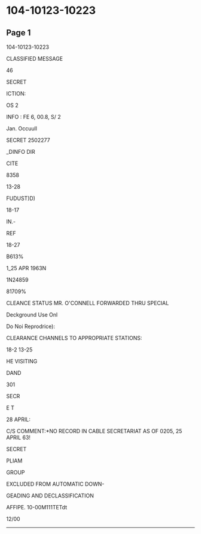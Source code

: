 # 104-10123-10223

## Page 1

104-10123-10223

CLASSIFIED MESSAGE

46

SECRET

ICTION:

OS 2

INFO : FE 6, 00.8, S/ 2

Jan. Occuull

SECRET 2502277

_DINFO DIR

CITE

8358

13-28

FUDUST)D)

18-17

IN.-

REF

18-27

B613%

1_25 APR 1963N

1N24859

81709%

CLEANCE STATUS MR. O'CONNELL FORWARDED THRU SPECIAL

Deckground Use Onl

Do Noi Reprodrice):

CLEARANCE CHANNELS TO APPROPRIATE STATIONS:

18-2 13-25

HE VISITING

DAND

301

SECR

E T

28 APRIL:

C/S COMMENT:*NO RECORD IN CABLE SECRETARIAT AS OF 0205, 25 APRIL 63!

SECRET

PLIAM

GROUP

EXCLUDED FROM AUTOMATIC DOWN-

GEADING AND DECLASSIFICATION

AFFIPE. 10-00M111TETdt

12/00

---


